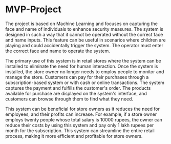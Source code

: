 # MVP-Project

The project is based on Machine Learning and focuses on capturing the face and name of individuals to enhance security measures. The system is designed in such a way that it cannot be operated without the correct face and name inputs. This feature can be useful in scenarios where children are playing and could accidentally trigger the system. The operator must enter the correct face and name to operate the system.

The primary use of this system is in retail stores where the system can be installed to eliminate the need for human interaction. Once the system is installed, the store owner no longer needs to employ people to monitor and manage the store. Customers can pay for their purchases through a subscription-based system or with cash or online transactions. The system captures the payment and fulfills the customer's order. The products available for purchase are displayed on the system's interface, and customers can browse through them to find what they need.

This system can be beneficial for store owners as it reduces the need for employees, and their profits can increase. For example, if a store owner employs twenty people whose total salary is 10000 rupees, the owner can reduce their costs by using this system and pay only 1 lakh rupees per month for the subscription. This system can streamline the entire retail process, making it more efficient and profitable for store owners.
